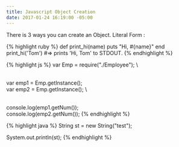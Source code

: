 ```yaml
---
title: Javascript Object Creation
date: 2017-01-24 16:19:00 -05:00
---
```


There is 3 ways you can create an Object.
Literal Form :

{% highlight ruby %}
def print_hi(name)
puts "Hi, #{name}"
end
print_hi('Tom')
\#=> prints 'Hi, Tom' to STDOUT.
{% endhighlight %}

{% highlight js %}
var Emp = require("./Employee");
\

\
var emp1 = Emp.getInstance();
\
var emp2 = Emp.getInstance();
\

\
console.log(emp1.getNum());
\
console.log(emp2.getNum());
{% endhighlight %}

{% highlight java %}
String st = new String("test");

System.out.println(st);
{% endhighlight %}